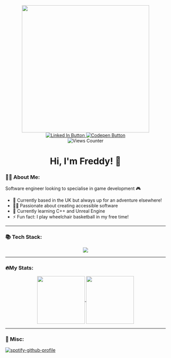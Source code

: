 <div id="header" align="center">
  <img src="https://media.giphy.com/media/v1.Y2lkPTc5MGI3NjExcmZnOWYzYnV4NzNsMW56azNja25sZHhyZ2xkNXZrMGgzanFtbGV3MSZlcD12MV9pbnRlcm5hbF9naWZfYnlfaWQmY3Q9Zw/L1R1tvI9svkIWwpVYr/giphy.gif" width="400"/>
  <div id="badges" align="center">
    <a href="https://www.linkedin.com/in/freddy-henderson-a53435272/">
      <img src="https://img.shields.io/badge/LinkedIn-blue?logo=linkedin&logoColor=white&style=for-the-badge" alt="Linked In Button"/>
    </a>
    <a href="https://codepen.io/freddy907">
      <img src="https://img.shields.io/badge/CodePen-yellow?logo=codepen&logoColor=white&style=for-the-badge" alt="Codepen Button"/>
    </a>
    <br>
    <img src="https://komarev.com/ghpvc/?username=henderson907&style=flat-square&color=blue" alt="Views Counter"/>
  </div>
  <h1>Hi, I'm Freddy! 👋</h1>
</div>


### 👩‍💻 About Me:
Software engineer looking to specialise in game development 🎮
- 🏡 Currently based in the UK but always up for an adventure elsewhere!
- 👩‍🦽 Passionate about creating accessible software
- 🌱 Currently learning C++ and Unreal Engine
- ⚡ Fun fact: I play wheelchair basketball in my free time!

---

### 📚 Tech Stack:

<p align="center">
  <a href="https://skillicons.dev">
    <img src="https://skillicons.dev/icons?i=cpp,unreal,ruby,rails,js,postgres,html,css,sass,matlab,r,heroku,git,figma" />
  </a>
</p>

---

### 🔥My Stats:

<div align="center">
  <a href="https://git.io/streak-stats">
    <img height=150 align="center" src="http://github-readme-streak-stats.herokuapp.com?user=henderson907&theme=neon-dark&background=000000&date_format=d/n/y" />
  </a>
  <a href="https://github.com/anuraghazra/convoychat">
    <img height=150 align="center" src="https://github-readme-stats.vercel.app/api/top-langs?username=henderson907&layout=compact&theme=vision-friendly-dark&langs_count=8&card_width=320" />
  </a>
</div>


---

### 🦖 Misc:

[![spotify-github-profile](https://spotify-github-profile.vercel.app/api/view?uid=perigrin9&cover_image=true&theme=novatorem&show_offline=false&background_color=121212&interchange=true&bar_color=53b14f&bar_color_cover=true)](https://github.com/kittinan/spotify-github-profile)
